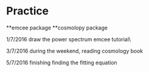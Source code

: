# Practice

**emcee package
**cosmolopy package

1/7/2016 draw the power spectrum 
         emcee tutorial\\
         
3/7/2016 during the weekend, reading cosmology book 

5/7/2016 finishing finding the fitting equation
